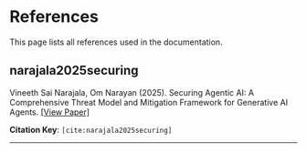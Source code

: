 # References

This page lists all references used in the documentation.

## narajala2025securing

Vineeth Sai Narajala, Om Narayan (2025). Securing Agentic AI: A Comprehensive Threat Model and Mitigation Framework for Generative AI Agents. <a href="https://arxiv.org/abs/2504.19956" target="_blank" class="citation-link">[View Paper]</a>

**Citation Key**: `[cite:narajala2025securing]`

---

